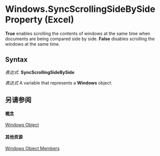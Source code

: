 
# Windows.SyncScrollingSideBySide Property (Excel)

 **True** enables scrolling the contents of windows at the same time when documents are being compared side by side. **False** disables scrolling the windows at the same time.


## Syntax

 _表达式_. **SyncScrollingSideBySide**

 _表达式_ A variable that represents a **Windows** object.


## 另请参阅


#### 概念


[Windows Object](d5d0e3c9-9132-469c-d033-d29397dacd77.md)
#### 其他资源


[Windows Object Members](http://msdn.microsoft.com/library/849cac73-05bf-d9ec-9474-340ae2052a3d%28Office.15%29.aspx)